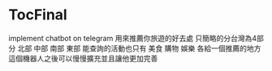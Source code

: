 # TocFinal
implement chatbot on telegram 
用來推薦你旅遊的好去處
只簡略的分台灣為4部分 北部 中部 南部 東部
能查詢的活動也只有 美食 購物 娛樂
各給一個推薦的地方
這個機器人之後可以慢慢擴充並且讓他更加完善
